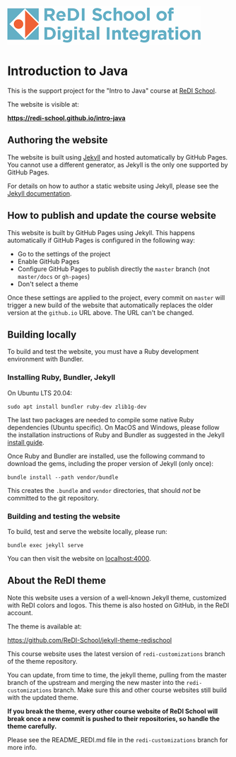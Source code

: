 ![ReDI](redi_banner.png)

# Introduction to Java

This is the support project for the "Intro to Java" course at [ReDI School](https://www.redi-school.org).

The website is visible at:

  **https://redi-school.github.io/intro-java**

## Authoring the website

The website is built using [Jekyll](https://jekyllrb.com) and hosted automatically by GitHub Pages.
You cannot use a different generator, as Jekyll is the only one supported by GitHub Pages.

For details on how to author a static website using Jekyll, please see
the [Jekyll documentation](https://jekyllrb.com/docs).

## How to publish and update the course website

This website is built by GitHub Pages using Jekyll. This happens automatically
if GitHub Pages is configured in the following way:

- Go to the settings of the project
- Enable GitHub Pages
- Configure GitHub Pages to publish directly the `master` branch (not `master/docs` or `gh-pages`)
- Don't select a theme

Once these settings are applied to the project, every commit on `master` will trigger
a new build of the website that automatically replaces the older version
at the `github.io` URL above. The URL can't be changed.

## Building locally

To build and test the website, you must have a Ruby development environment with Bundler.

### Installing Ruby, Bundler, Jekyll

On Ubuntu LTS 20.04:

```
sudo apt install bundler ruby-dev zlib1g-dev
```

The last two packages are needed to compile some native Ruby dependencies (Ubuntu specific).
On MacOS and Windows, please follow the installation instructions of Ruby and Bundler
as suggested in the Jekyll [install guide](https://jekyllrb.com/docs/installation).

Once Ruby and Bundler are installed, use the following command to download the gems,
including the proper version of Jekyll (only once):

```
bundle install --path vendor/bundle
```

This creates the `.bundle` and `vendor` directories, that should *not* be committed to the git repository.

### Building and testing the website

To build, test and serve the website locally, please run:

```
bundle exec jekyll serve
```

You can then visit the website on [localhost:4000](http://localhost:4000).

## About the ReDI theme

Note this website uses a version of a well-known Jekyll theme, customized with ReDI colors and logos.
This theme is also hosted on GitHub, in the ReDI account.

The theme is available at:

  https://github.com/ReDI-School/jekyll-theme-redischool

This course website uses the latest version of `redi-customizations` branch of the theme repository.

You can update, from time to time, the jekyll theme, pulling from the master
branch of the upstream and merging the new master into the `redi-customizations` branch.
Make sure this and other course websites still build with the updated theme.

**If you break the theme, every other course website of ReDI School will break
once a new commit is pushed to their repositories, so handle the theme carefully.**

Please see the README_REDI.md file in the `redi-customizations` branch for more info.
